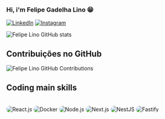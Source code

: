 ### Hi, i'm Felipe Gadelha Lino 😁

[![LinkedIn](https://img.shields.io/badge/linkedin-%230077B5.svg?style=for-the-badge&logo=linkedin&logoColor=white)](https://www.linkedin.com/in/felipe-lino-developer/)
[![Instagram](https://img.shields.io/badge/Instagram-%23E4405F.svg?style=for-the-badge&logo=Instagram&logoColor=white)](https://www.instagram.com/felipe.glino/)


![Felipe Lino GitHub stats](https://github-readme-stats.vercel.app/api?username=felipe-gl18&show_icons=true&theme=dracula)

## Contribuições no GitHub
![Felipe Lino GitHub Contributions](https://github-readme-streak-stats.herokuapp.com/?user=felipe-gl18&theme=dracula)

## Coding main skills

<div style="display: inline_block"><br>
    <img align="center" alt="React.js" src="https://img.shields.io/badge/react-%2320232a.svg?style=for-the-badge&logo=react&logoColor=%2361DAFB" style="border-radius:10px"/>
    <img align="center" alt="Docker" src="https://img.shields.io/badge/docker-%230db7ed.svg?style=for-the-badge&logo=docker&logoColor=white" style="border-radius:10px"/>
    <img align="center" alt="Node.js" src="https://img.shields.io/badge/node.js-6DA55F?style=for-the-badge&logo=node.js&logoColor=white" style="border-radius:10px"/>
    <img align="center" alt="Next.js" src="https://img.shields.io/badge/next.js-%23000000.svg?style=for-the-badge&logo=nextdotjs&logoColor=white" style="border-radius:10px"/>
    <img align="center" alt="NestJS" src="https://img.shields.io/badge/nestjs-%23E0234E.svg?style=for-the-badge&logo=nestjs&logoColor=white" style="border-radius:10px"/>
    <img align="center" alt="Fastify" src="https://img.shields.io/badge/fastify-%23000000.svg?style=for-the-badge&logo=fastify&logoColor=white" style="border-radius:10px"/>
</div>
